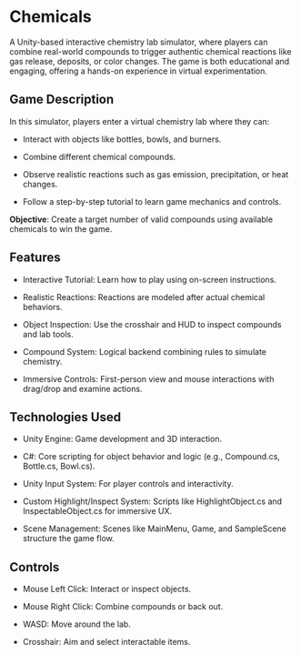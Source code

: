 # Chemicals
A Unity-based interactive chemistry lab simulator, where players can combine real-world compounds to trigger authentic chemical reactions like gas release, deposits, or color changes. The game is both educational and engaging, offering a hands-on experience in virtual experimentation.

## Game Description
In this simulator, players enter a virtual chemistry lab where they can:

- Interact with objects like bottles, bowls, and burners.

- Combine different chemical compounds.

- Observe realistic reactions such as gas emission, precipitation, or heat changes.

- Follow a step-by-step tutorial to learn game mechanics and controls.

**Objective**: Create a target number of valid compounds using available chemicals to win the game.

## Features
- Interactive Tutorial: Learn how to play using on-screen instructions.

- Realistic Reactions: Reactions are modeled after actual chemical behaviors.

- Object Inspection: Use the crosshair and HUD to inspect compounds and lab tools.

- Compound System: Logical backend combining rules to simulate chemistry.

- Immersive Controls: First-person view and mouse interactions with drag/drop and examine actions.

## Technologies Used
- Unity Engine: Game development and 3D interaction.

- C#: Core scripting for object behavior and logic (e.g., Compound.cs, Bottle.cs, Bowl.cs).

- Unity Input System: For player controls and interactivity.

- Custom Highlight/Inspect System: Scripts like HighlightObject.cs and InspectableObject.cs for immersive UX.

- Scene Management: Scenes like MainMenu, Game, and SampleScene structure the game flow.

##  Controls

- Mouse Left Click: Interact or inspect objects.

- Mouse Right Click: Combine compounds or back out.

- WASD: Move around the lab.

- Crosshair: Aim and select interactable items.
  
